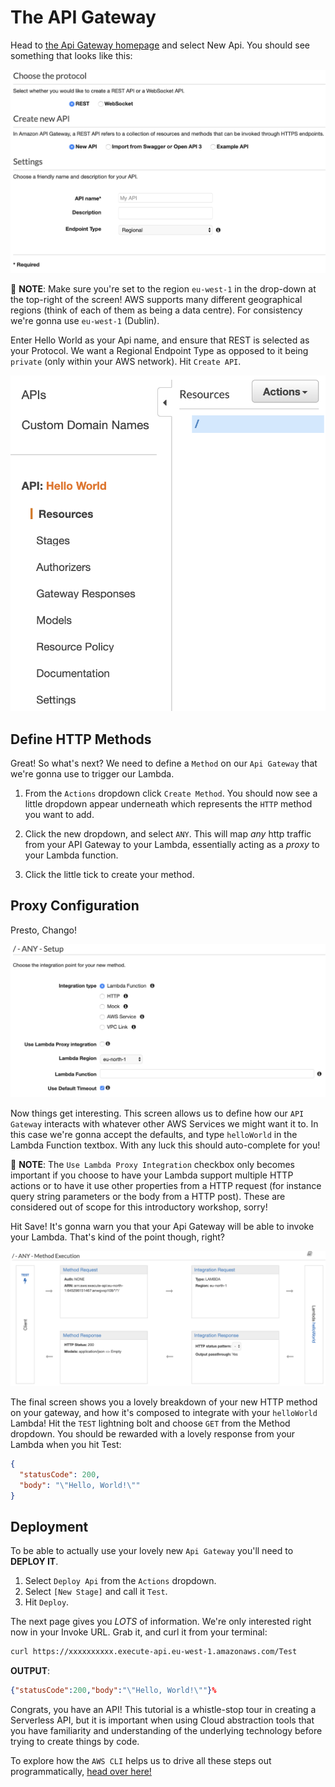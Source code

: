# The API Gateway

Head to [the Api Gateway homepage](https://eu-west-1.console.aws.amazon.com/apigateway/home?region=eu-west-1#/apis/create) and select New Api. You should see something that looks like this:

![API Gateway Homepage](./assets/img/api-gateway-home.png)

:mega: **NOTE**: Make sure you're set to the region `eu-west-1` in the drop-down at the top-right of the screen! AWS supports many different geographical regions (think of each of them as being a data centre). For consistency we're gonna use `eu-west-1` (Dublin).

Enter Hello World as your Api name, and ensure that REST is selected as your Protocol. We want a Regional Endpoint Type as opposed to it being `private` (only within your AWS network). Hit `Create API`.

![API Gateway Create](./assets/img/api-gateway-create.png)

## Define HTTP Methods

Great! So what's next? We need to define a `Method` on our `Api Gateway` that we're gonna use to trigger our Lambda.

1. From the `Actions` dropdown click `Create Method`. You should now see a little dropdown appear underneath which represents the `HTTP` method you want to add.

2. Click the new dropdown, and select `ANY`. This will map _any_ http traffic from your API Gateway to your Lambda, essentially acting as a _proxy_ to your Lambda function.

3. Click the little tick to create your method.

## Proxy Configuration

Presto, Chango!

![API Gateway Proxy Configuration](./assets/img/api-gateway-proxy.png)

Now things get interesting. This screen allows us to define how our `API Gateway` interacts with whatever other AWS Services we might want it to. In this case we're gonna accept the defaults, and type `helloWorld` in the Lambda Function textbox. With any luck this should auto-complete for you!

:mega: **NOTE**: The `Use Lambda Proxy Integration` checkbox only becomes important if you choose to have your Lambda support multiple HTTP actions or to have it use other properties from a HTTP request (for instance query string parameters or the body from a HTTP post). These are considered out of scope for this introductory workshop, sorry!

Hit Save! It's gonna warn you that your Api Gateway will be able to invoke your Lambda. That's kind of the point though, right?

![API Gateway Description](./assets/img/api-gateway-description.png)

The final screen shows you a lovely breakdown of your new HTTP method on your gateway, and how it's composed to integrate with your `helloWorld` Lambda! Hit the `TEST` lightning bolt and choose `GET` from the Method dropdown. You should be rewarded with a lovely response from your Lambda when you hit Test:

```json
{
  "statusCode": 200,
  "body": "\"Hello, World!\""
}
```

## Deployment

To be able to actually use your lovely new `Api Gateway` you'll need to **DEPLOY IT**.

1. Select `Deploy Api` from the `Actions` dropdown.
2. Select `[New Stage]` and call it `Test`.
3. Hit `Deploy`.

The next page gives you _LOTS_ of information. We're only interested right now in your Invoke URL. Grab it, and curl it from your terminal:

```bash
curl https://xxxxxxxxxx.execute-api.eu-west-1.amazonaws.com/Test
```

**OUTPUT**:

```json
{"statusCode":200,"body":"\"Hello, World!\""}%
```

Congrats, you have an API! This tutorial is a whistle-stop tour in creating a Serverless API, but it is important when using Cloud abstraction tools that you have familiarity and understanding of the underlying technology before trying to create things by code.

To explore how the `AWS CLI` helps us to drive all these steps out programmatically, [head over here!](../02-aws-cli)

